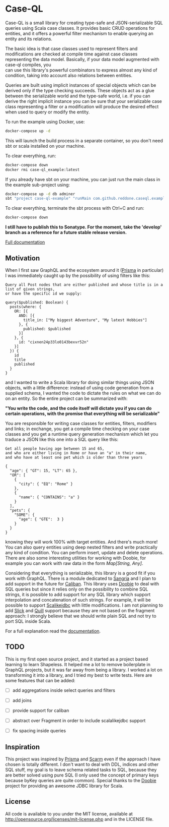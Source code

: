 <!-- <p align="center">
    <img src="./logo.png" alt="logo" width="480" height="320" />
</p> -->

# Case-QL

Case-QL is a small library for creating type-safe and JSON-serializable SQL queries using Scala case classes.
It provides basic CRUD operations for entities, and it offers a powerful filter mechanism to enable querying an
entity and its relations.

The basic idea is that case classes used to represent filters and modifications are checked at compile time
against case classes representing the data model. Basically, if your data model augmented with case-ql compiles, you  
can use this library's powerful combinators to express almost any kind of condition, taking into account also 
relations between entities.

Queries are built using implicit instances of special objects which can be derived only if the type checking succeeds.
These objects act as a glue between the serializable world and the type-safe world, i.e. if you can derive the right
implicit instance you can be sure that your serializable case class representing a filter or a modification will 
produce the desired effect when used to query or modify the entity.

To run the example using Docker, use:
```bash
docker-compose up -d
```
This will launch the build process in a separate container, so you don't need sbt or scala installed on your machine.

To clear everything, run:
```bash
docker-compose down
docker rmi case-ql_example:latest
```
If you already have sbt on your machine, you can just run the main class in the example sub-project using:
```bash
docker-compose up -d db adminer
sbt "project case-ql-example" "runMain com.github.reddone.caseql.example.MainApp"
```
To clear everything, terminate the sbt process with Ctrl+C and run:
```bash
docker-compose down
```
**I still have to publish this to Sonatype. For the moment, take the 'develop' branch as a reference for a future 
stable release version.**

[Full documentation](./docs/intro.md)

## Motivation

When I first saw GraphQL and the ecosystem around it ([Prisma](https://www.prisma.io/docs) in particular) I was
immediately caught up by the possibility of using filters like this:

```
Query all Post nodes that are either published and whose title is in a list of given strings, 
or have the specific id we supply:

query($published: Boolean) {
  posts(where: {
    OR: [{
      AND: [{
        title_in: ["My biggest Adventure", "My latest Hobbies"]
      }, {
        published: $published
      }]
    }, {
      id: "cixnen24p33lo0143bexvr52n"
    }]
  }) {
    id
    title
    published
  }
}
```

and I wanted to write a Scala library for doing similar things using JSON objects, with a little difference: instead
of using code generation from a supplied schema, I wanted the code to dictate the rules on what we can do on an entity.
So the entire project can be summarized with: 

**"You write the code, and the code itself will dictate you if you can do
certain operations, with the promise that everything will be serializable"**

You are responsible for writing case classes for entities, filters, modifiers and links; in exchange, you get a compile 
time checking on your case classes and you get a runtime query generation mechanism which let you traduce a JSON like
this one into a SQL query like this:

```
Get all people having age between 15 and 65,
and who are either living in Rome or have an "a" in their name, 
and who have at least one pet which is older than three years

{
  "age": { "GT": 15, "LT": 65 },
  "OR": [
    {
      "city": { "EQ": "Rome" }
    },
    {
      "name": { "CONTAINS": "a" }
    } 
  ], 
  "pets": {
    "SOME": {
      "age": { "GTE":  3 }
    }
  }
}
```

knowing they will work 100% with target entities. And there's much more! You can also query entities using deep 
nested filters and write practically any kind of condition. You can perform insert, update and delete operations.
There are also some interesting utilities for working with Doobie, for example you can work with raw data in the form 
*Map[String, Any]*.

Considering that everything is serializable, this library is a good fit if you work with GraphQL. There is a module
dedicated to [Sangria](https://github.com/sangria-graphql/sangria) and I plan to add support in the future for 
[Caliban](https://github.com/ghostdogpr/caliban). This library uses [Doobie](https://github.com/tpolecat/doobie) 
to deal with SQL queries but since it relies only on the possibility to combine SQL strings, it is possible to add 
support for any SQL library which support interpolation and concatenation of such strings. For example, it will be 
possible to support [Scalikejdbc](https://github.com/scalikejdbc/scalikejdbc) with little modifications. I am not 
planning to add [Slick](https://github.com/slick/slick) and [Quill](https://github.com/getquill/quill) support because 
they are not based on the fragment approach: I strongly believe that we should write plain SQL and not try to port SQL 
inside Scala.

For a full explanation read the [documentation](./docs/intro.md).

## TODO

This is my first open source project, and it started as a project based learning to learn Shapeless. It helped me a lot
to remove boilerplate in GraphQL projects, but it was far away from being a library. I worked a lot on transforming it
into a library, and I tried my best to write tests. 
Here are some features that can be added:

- [ ] add aggregations inside select queries and filters

- [ ] add joins

- [ ] provide support for caliban

- [ ] abstract over Fragment in order to include scalalikejdbc support

- [ ] fix spacing inside queries

## Inspiration

This project was inspired by [Prisma](https://www.prisma.io/docs) and [Scarm](https://github.com/bacota-github/scarm) 
even if the approach I have chosen is totally different. I don't want to deal with DDL, indices and other SQL stuff,
my goal is to leave schema related tasks to SQL, because they are better solved using pure SQL (I only used the
concept of primary keys because byKey queries are quite common).
Special thanks to the [Doobie](https://github.com/tpolecat/doobie) project for providing an awesome JDBC library for
Scala.

## License

All code is available to you under the MIT license, available at http://opensource.org/licenses/mit-license.php 
and in the LICENSE file.

